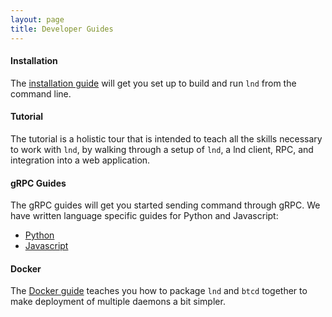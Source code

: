```yaml
---
layout: page
title: Developer Guides
---
```


#### Installation

The [installation guide](/guides/installation/) will get you set up to build and
run `lnd` from the command line.

#### Tutorial

The tutorial is a holistic tour that is intended to teach all the
skills necessary to work with `lnd`, by walking through a setup of `lnd`, a lnd
client, RPC, and integration into a web application.

#### gRPC Guides

The gRPC guides will get you started sending command through gRPC. We have
written language specific guides for Python and Javascript:

* [Python](/guides/python-grpc/)
* [Javascript](/guides/javascript-grpc/)

#### Docker 

The [Docker guide](/guides/docker/) teaches you how to package `lnd` and `btcd`
together to make deployment of multiple daemons a bit simpler.


